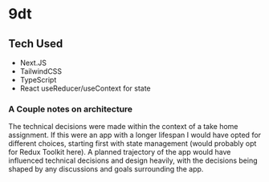 # 9dt

## Tech Used

- Next.JS
- TailwindCSS
- TypeScript
- React useReducer/useContext for state

### A Couple notes on architecture

The technical decisions were made within the context of a take home assignment. If this were an app with a longer lifespan I would have opted for different choices, starting first with state management (would probably opt for Redux Toolkit here). A planned trajectory of the app would have influenced technical decisions and design heavily, with the decisions being shaped by any discussions and goals surrounding the app.
